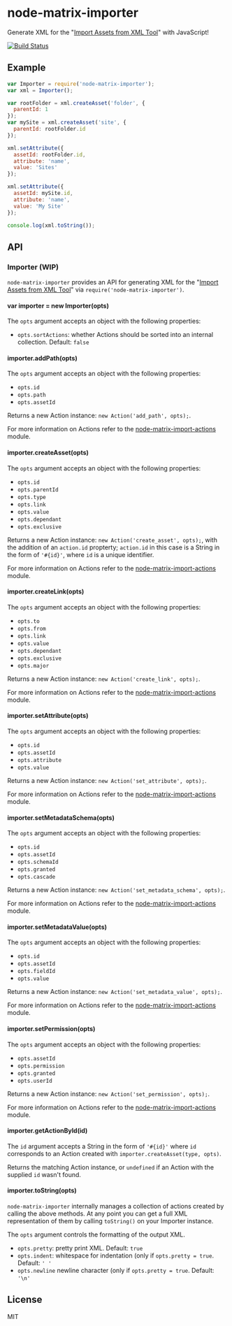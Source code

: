 # node-matrix-importer

Generate XML for the "[Import Assets from XML Tool]" with JavaScript!

[![Build Status](https://travis-ci.org/joshgillies/node-matrix-importer.svg)](https://travis-ci.org/joshgillies/node-matrix-importer)

## Example

```js
var Importer = require('node-matrix-importer');
var xml = Importer();

var rootFolder = xml.createAsset('folder', {
  parentId: 1
});
var mySite = xml.createAsset('site', {
  parentId: rootFolder.id
});

xml.setAttribute({
  assetId: rootFolder.id,
  attribute: 'name',
  value: 'Sites'
});

xml.setAttribute({
  assetId: mySite.id,
  attribute: 'name',
  value: 'My Site'
});

console.log(xml.toString());
```

## API

### Importer (WIP)

`node-matrix-importer` provides an API for generating XML for the "[Import Assets from XML Tool]" via `require('node-matrix-importer')`.

#### var importer = new Importer(opts)

The `opts` argument accepts an object with the following properties:

  * `opts.sortActions`: whether Actions should be sorted into an internal collection. Default: `false`

#### importer.addPath(opts)

The `opts` argument accepts an object with the following properties:

  * `opts.id`
  * `opts.path`
  * `opts.assetId`

Returns a new Action instance: `new Action('add_path', opts);`.

For more information on Actions refer to the [node-matrix-import-actions] module.

#### importer.createAsset(opts)

The `opts` argument accepts an object with the following properties:

  * `opts.id`
  * `opts.parentId`
  * `opts.type`
  * `opts.link`
  * `opts.value`
  * `opts.dependant`
  * `opts.exclusive`

Returns a new Action instance: `new Action('create_asset', opts);`, with the addition
of an `action.id` propterty; `action.id` in this case is a String in the form of `'#{id}'`,
where `id` is a unique identifier.

For more information on Actions refer to the [node-matrix-import-actions] module.

#### importer.createLink(opts)

The `opts` argument accepts an object with the following properties:

  * `opts.to`
  * `opts.from`
  * `opts.link`
  * `opts.value`
  * `opts.dependant`
  * `opts.exclusive`
  * `opts.major`

Returns a new Action instance: `new Action('create_link', opts);`.

For more information on Actions refer to the [node-matrix-import-actions] module.

#### importer.setAttribute(opts)

The `opts` argument accepts an object with the following properties:

  * `opts.id`
  * `opts.assetId`
  * `opts.attribute`
  * `opts.value`

Returns a new Action instance: `new Action('set_attribute', opts);`.

For more information on Actions refer to the [node-matrix-import-actions] module.

#### importer.setMetadataSchema(opts)

The `opts` argument accepts an object with the following properties:

  * `opts.id`
  * `opts.assetId`
  * `opts.schemaId`
  * `opts.granted`
  * `opts.cascade`

Returns a new Action instance: `new Action('set_metadata_schema', opts);`.

For more information on Actions refer to the [node-matrix-import-actions] module.

#### importer.setMetadataValue(opts)

The `opts` argument accepts an object with the following properties:

  * `opts.id`
  * `opts.assetId`
  * `opts.fieldId`
  * `opts.value`

Returns a new Action instance: `new Action('set_metadata_value', opts);`.

For more information on Actions refer to the [node-matrix-import-actions] module.

#### importer.setPermission(opts)

The `opts` argument accepts an object with the following properties:

  * `opts.assetId`
  * `opts.permission`
  * `opts.granted`
  * `opts.userId`

Returns a new Action instance: `new Action('set_permission', opts);`.

For more information on Actions refer to the [node-matrix-import-actions] module.

#### importer.getActionById(id)

The `id` argument accepts a String in the form of `'#{id}'` where `id` corresponds
to an Action created with `importer.createAsset(type, opts)`.

Returns the matching Action instance, or `undefined` if an Action with the supplied
`id` wasn't found.

#### importer.toString(opts)

`node-matrix-importer` internally manages a collection of actions created by calling
the above methods. At any point you can get a full XML representation of them by
calling `toString()` on your Importer instance.

The `opts` argument controls the formatting of the output XML.

  * `opts.pretty`: pretty print XML. Default: `true`
  * `opts.indent`: whitespace for indentation (only if `opts.pretty = true`. Default: `' '`
  * `opts.newline` newline character (only if `opts.pretty = true`. Default: `'\n'`

## License

MIT

[node-matrix-import-actions]: https://github.com/joshgillies/node-matrix-import-actions
[Import Assets from XML Tool]: http://manuals.matrix.squizsuite.net/tools/chapters/import-assets-from-xml-tool
